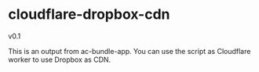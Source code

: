 # cloudflare-dropbox-cdn

v0.1

This is an output from ac-bundle-app. 
You can use the script as Cloudflare worker to use Dropbox as CDN.